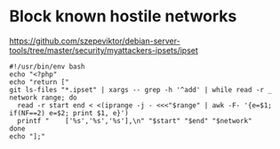 # Block known hostile networks

https://github.com/szepeviktor/debian-server-tools/tree/master/security/myattackers-ipsets/ipset

```shell
#!/usr/bin/env bash
echo "<?php"
echo "return ["
git ls-files "*.ipset" | xargs -- grep -h '^add' | while read -r _ network range; do
  read -r start end < <(iprange -j - <<<"$range" | awk -F- '{e=$1; if(NF==2) e=$2; print $1, e}')
  printf "    ['%s','%s','%s'],\n" "$start" "$end" "$network"
done
echo "];"
```
